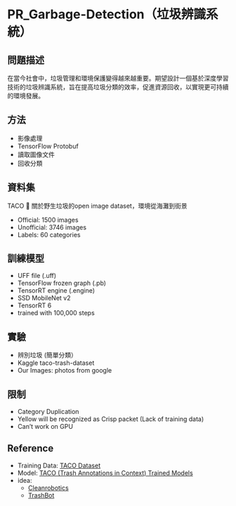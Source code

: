 # PR_Garbage-Detection（垃圾辨識系統）

## 問題描述
在當今社會中，垃圾管理和環境保護變得越來越重要。期望設計一個基於深度學習技術的垃圾辨識系統，旨在提高垃圾分類的效率，促進資源回收，以實現更可持續的環境發展。

## 方法
- 影像處理
- TensorFlow Protobuf
- 讀取圖像文件
- 回收分類

## 資料集
TACO 🌮 關於野生垃圾的open image dataset，環境從海灘到街景
- Official: 1500 images
- Unofficial: 3746 images
- Labels: 60 categories

## 訓練模型
- UFF file (.uff)
- TensorFlow frozen graph (.pb)
- TensorRT engine (.engine)
- SSD MobileNet v2
- TensorRT 6
- trained with 100,000 steps

## 實驗
- 辨別垃圾 (簡單分類）
- Kaggle taco-trash-dataset
- Our Images: photos from google

## 限制
- Category Duplication
- Yellow will be recognized as Crisp packet (Lack of training data)
- Can’t work on GPU

## Reference
- Training Data: [TACO Dataset](http://tacodataset.org/) 
- Model: [TACO (Trash Annotations in Context) Trained Models](https://www.kaggle.com/datasets/bouweceunen/trained-models-taco-trash-annotations-in-context/data)
- idea:
  - [Cleanrobotics](https://cleanrobotics.com/)
  - [TrashBot](https://technews.tw/2022/09/11/clean-robotics-trashbot/)
